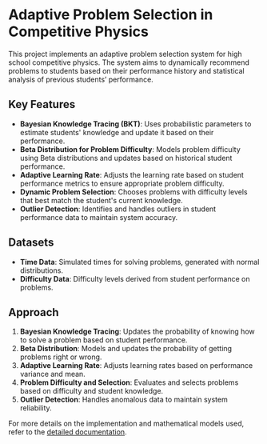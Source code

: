 # Adaptive Problem Selection in Competitive Physics

This project implements an adaptive problem selection system for high school competitive physics. The system aims to dynamically recommend problems to students based on their performance history and statistical analysis of previous students’ performance.

## Key Features

- **Bayesian Knowledge Tracing (BKT)**: Uses probabilistic parameters to estimate students' knowledge and update it based on their performance.
- **Beta Distribution for Problem Difficulty**: Models problem difficulty using Beta distributions and updates based on historical student performance.
- **Adaptive Learning Rate**: Adjusts the learning rate based on student performance metrics to ensure appropriate problem difficulty.
- **Dynamic Problem Selection**: Chooses problems with difficulty levels that best match the student's current knowledge.
- **Outlier Detection**: Identifies and handles outliers in student performance data to maintain system accuracy.

## Datasets

- **Time Data**: Simulated times for solving problems, generated with normal distributions.
- **Difficulty Data**: Difficulty levels derived from student performance on problems.

## Approach

1. **Bayesian Knowledge Tracing**: Updates the probability of knowing how to solve a problem based on student performance.
2. **Beta Distribution**: Models and updates the probability of getting problems right or wrong.
3. **Adaptive Learning Rate**: Adjusts learning rates based on performance variance and mean.
4. **Problem Difficulty and Selection**: Evaluates and selects problems based on difficulty and student knowledge.
5. **Outlier Detection**: Handles anomalous data to maintain system reliability.

For more details on the implementation and mathematical models used, refer to the [detailed documentation](link-to-document).
